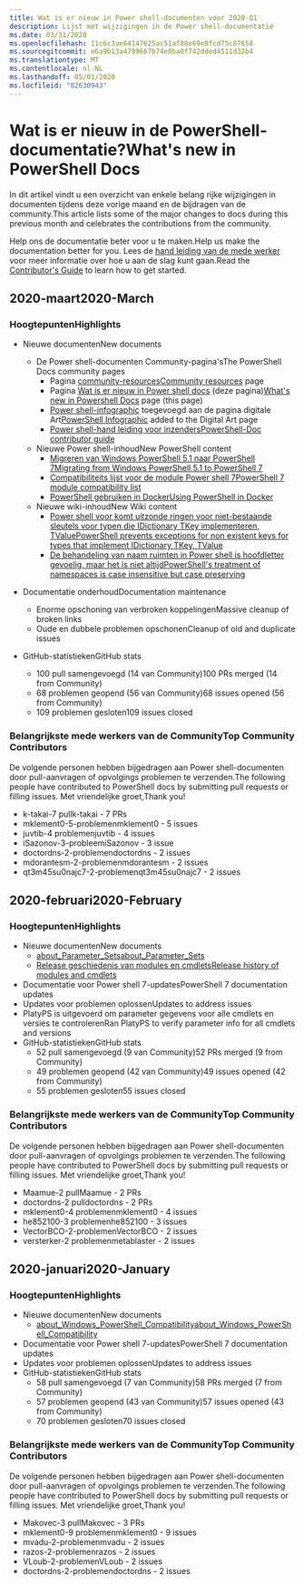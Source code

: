 ```yaml
---
title: Wat is er nieuw in Power shell-documenten voor 2020-Q1
description: Lijst met wijzigingen in de Power shell-documentatie
ms.date: 03/31/2020
ms.openlocfilehash: 11c6c3ae64147625ac51af88e69e8fcd75c87658
ms.sourcegitcommit: e6a9b13a4799667b74e0ba0f742dded4511d32b4
ms.translationtype: MT
ms.contentlocale: nl-NL
ms.lasthandoff: 05/01/2020
ms.locfileid: "82630943"
---
```

# <a name="whats-new-in-powershell-docs"></a><span data-ttu-id="0c34e-103">Wat is er nieuw in de PowerShell-documentatie?</span><span class="sxs-lookup"><span data-stu-id="0c34e-103">What's new in PowerShell Docs</span></span>

<span data-ttu-id="0c34e-104">In dit artikel vindt u een overzicht van enkele belang rijke wijzigingen in documenten tijdens deze vorige maand en de bijdragen van de community.</span><span class="sxs-lookup"><span data-stu-id="0c34e-104">This article lists some of the major changes to docs during this previous month and celebrates the contributions from the community.</span></span>

<span data-ttu-id="0c34e-105">Help ons de documentatie beter voor u te maken.</span><span class="sxs-lookup"><span data-stu-id="0c34e-105">Help us make the documentation better for you.</span></span> <span data-ttu-id="0c34e-106">Lees de [hand leiding van de mede werker][contrib] voor meer informatie over hoe u aan de slag kunt gaan.</span><span class="sxs-lookup"><span data-stu-id="0c34e-106">Read the [Contributor's Guide][contrib] to learn how to get started.</span></span>

## <a name="2020-march"></a><span data-ttu-id="0c34e-107">2020-maart</span><span class="sxs-lookup"><span data-stu-id="0c34e-107">2020-March</span></span>

### <a name="highlights"></a><span data-ttu-id="0c34e-108">Hoogtepunten</span><span class="sxs-lookup"><span data-stu-id="0c34e-108">Highlights</span></span>

- <span data-ttu-id="0c34e-109">Nieuwe documenten</span><span class="sxs-lookup"><span data-stu-id="0c34e-109">New documents</span></span>
  - <span data-ttu-id="0c34e-110">De Power shell-documenten Community-pagina's</span><span class="sxs-lookup"><span data-stu-id="0c34e-110">The PowerShell Docs community pages</span></span>
    - <span data-ttu-id="0c34e-111">Pagina [community-resources](/powershell/scripting/community/community-support)</span><span class="sxs-lookup"><span data-stu-id="0c34e-111">[Community resources](/powershell/scripting/community/community-support) page</span></span>
    - <span data-ttu-id="0c34e-112">Pagina [Wat is er nieuw in Power shell docs](#2020-march) (deze pagina)</span><span class="sxs-lookup"><span data-stu-id="0c34e-112">[What's new in Powershell Docs](#2020-march) page (this page)</span></span>
    - <span data-ttu-id="0c34e-113">[Power shell-infographic](https://github.com/MicrosoftDocs/PowerShell-Docs/blob/staging/assets/PowerShell_7_Infographic.pdf) toegevoegd aan de pagina digitale Art</span><span class="sxs-lookup"><span data-stu-id="0c34e-113">[PowerShell Infographic](https://github.com/MicrosoftDocs/PowerShell-Docs/blob/staging/assets/PowerShell_7_Infographic.pdf) added to the Digital Art page</span></span>
    - [<span data-ttu-id="0c34e-114">Power shell-hand leiding voor inzenders</span><span class="sxs-lookup"><span data-stu-id="0c34e-114">PowerShell-Doc contributor guide</span></span>](/powershell/scripting/community/contributing/overview?view=powershell-7)
  - <span data-ttu-id="0c34e-115">Nieuwe Power shell-inhoud</span><span class="sxs-lookup"><span data-stu-id="0c34e-115">New PowerShell content</span></span>
    - [<span data-ttu-id="0c34e-116">Migreren van Windows PowerShell 5.1 naar PowerShell 7</span><span class="sxs-lookup"><span data-stu-id="0c34e-116">Migrating from Windows PowerShell 5.1 to PowerShell 7</span></span>](/powershell/scripting/whats-new/migrating-from-windows-powershell-51-to-powershell-7)
    - [<span data-ttu-id="0c34e-117">Compatibiliteits lijst voor de module Power shell 7</span><span class="sxs-lookup"><span data-stu-id="0c34e-117">PowerShell 7 module compatibility list</span></span>](/PowerShell/scripting/whats-new/module-compatibility)
    - [<span data-ttu-id="0c34e-118">PowerShell gebruiken in Docker</span><span class="sxs-lookup"><span data-stu-id="0c34e-118">Using PowerShell in Docker</span></span>](/powershell/scripting/install/powershell-in-docker)
  - <span data-ttu-id="0c34e-119">Nieuwe wiki-inhoud</span><span class="sxs-lookup"><span data-stu-id="0c34e-119">New Wiki content</span></span>
    - [<span data-ttu-id="0c34e-120">Power shell voor komt uitzonde ringen voor niet-bestaande sleutels voor typen die IDictionary TKey implementeren, TValue</span><span class="sxs-lookup"><span data-stu-id="0c34e-120">PowerShell prevents exceptions for non existent keys for types that implement IDictionary TKey, TValue</span></span>](https://github.com/MicrosoftDocs/PowerShell-Docs/wiki/PowerShell-prevents-exceptions-for-non-existent-keys-for-types-that-implement-IDictionary-TKey,-TValue-)
    - [<span data-ttu-id="0c34e-121">De behandeling van naam ruimten in Power shell is hoofdletter gevoelig, maar het is niet altijd</span><span class="sxs-lookup"><span data-stu-id="0c34e-121">PowerShell's treatment of namespaces is case insensitive but case preserving</span></span>](https://github.com/MicrosoftDocs/PowerShell-Docs/wiki/PowerShell's-treatment-of-namespaces-is-case-insensitive-but-case-preserving)

- <span data-ttu-id="0c34e-122">Documentatie onderhoud</span><span class="sxs-lookup"><span data-stu-id="0c34e-122">Documentation maintenance</span></span>
  - <span data-ttu-id="0c34e-123">Enorme opschoning van verbroken koppelingen</span><span class="sxs-lookup"><span data-stu-id="0c34e-123">Massive cleanup of broken links</span></span>
  - <span data-ttu-id="0c34e-124">Oude en dubbele problemen opschonen</span><span class="sxs-lookup"><span data-stu-id="0c34e-124">Cleanup of old and duplicate issues</span></span>

- <span data-ttu-id="0c34e-125">GitHub-statistieken</span><span class="sxs-lookup"><span data-stu-id="0c34e-125">GitHub stats</span></span>
  - <span data-ttu-id="0c34e-126">100 pull samengevoegd (14 van Community)</span><span class="sxs-lookup"><span data-stu-id="0c34e-126">100 PRs merged (14 from Community)</span></span>
  - <span data-ttu-id="0c34e-127">68 problemen geopend (56 van Community)</span><span class="sxs-lookup"><span data-stu-id="0c34e-127">68 issues opened (56 from Community)</span></span>
  - <span data-ttu-id="0c34e-128">109 problemen gesloten</span><span class="sxs-lookup"><span data-stu-id="0c34e-128">109 issues closed</span></span>

### <a name="top-community-contributors"></a><span data-ttu-id="0c34e-129">Belangrijkste mede werkers van de Community</span><span class="sxs-lookup"><span data-stu-id="0c34e-129">Top Community Contributors</span></span>

<span data-ttu-id="0c34e-130">De volgende personen hebben bijgedragen aan Power shell-documenten door pull-aanvragen of opvolgings problemen te verzenden.</span><span class="sxs-lookup"><span data-stu-id="0c34e-130">The following people have contributed to PowerShell docs by submitting pull requests or filling issues.</span></span> <span data-ttu-id="0c34e-131">Met vriendelijke groet,</span><span class="sxs-lookup"><span data-stu-id="0c34e-131">Thank you!</span></span>

- <span data-ttu-id="0c34e-132">k-takai-7 pull</span><span class="sxs-lookup"><span data-stu-id="0c34e-132">k-takai - 7 PRs</span></span>
- <span data-ttu-id="0c34e-133">mklement0-5-problemen</span><span class="sxs-lookup"><span data-stu-id="0c34e-133">mklement0 - 5 issues</span></span>
- <span data-ttu-id="0c34e-134">juvtib-4 problemen</span><span class="sxs-lookup"><span data-stu-id="0c34e-134">juvtib - 4 issues</span></span>
- <span data-ttu-id="0c34e-135">iSazonov-3-probleem</span><span class="sxs-lookup"><span data-stu-id="0c34e-135">iSazonov - 3 issue</span></span>
- <span data-ttu-id="0c34e-136">doctordns-2-problemen</span><span class="sxs-lookup"><span data-stu-id="0c34e-136">doctordns - 2 issues</span></span>
- <span data-ttu-id="0c34e-137">mdorantesm-2-problemen</span><span class="sxs-lookup"><span data-stu-id="0c34e-137">mdorantesm - 2 issues</span></span>
- <span data-ttu-id="0c34e-138">qt3m45su0najc7-2-problemen</span><span class="sxs-lookup"><span data-stu-id="0c34e-138">qt3m45su0najc7 - 2 issues</span></span>

## <a name="2020-february"></a><span data-ttu-id="0c34e-139">2020-februari</span><span class="sxs-lookup"><span data-stu-id="0c34e-139">2020-February</span></span>

### <a name="highlights"></a><span data-ttu-id="0c34e-140">Hoogtepunten</span><span class="sxs-lookup"><span data-stu-id="0c34e-140">Highlights</span></span>

- <span data-ttu-id="0c34e-141">Nieuwe documenten</span><span class="sxs-lookup"><span data-stu-id="0c34e-141">New documents</span></span>
  - [<span data-ttu-id="0c34e-142">about_Parameter_Sets</span><span class="sxs-lookup"><span data-stu-id="0c34e-142">about_Parameter_Sets</span></span>](/powershell/module/microsoft.powershell.core/about/about_parameter_sets)
  - [<span data-ttu-id="0c34e-143">Release geschiedenis van modules en cmdlets</span><span class="sxs-lookup"><span data-stu-id="0c34e-143">Release history of modules and cmdlets</span></span>](/powershell/scripting/whats-new/cmdlet-versions)
- <span data-ttu-id="0c34e-144">Documentatie voor Power shell 7-updates</span><span class="sxs-lookup"><span data-stu-id="0c34e-144">PowerShell 7 documentation updates</span></span>
- <span data-ttu-id="0c34e-145">Updates voor problemen oplossen</span><span class="sxs-lookup"><span data-stu-id="0c34e-145">Updates to address issues</span></span>
- <span data-ttu-id="0c34e-146">PlatyPS is uitgevoerd om parameter gegevens voor alle cmdlets en versies te controleren</span><span class="sxs-lookup"><span data-stu-id="0c34e-146">Ran PlatyPS to verify parameter info for all cmdlets and versions</span></span>
- <span data-ttu-id="0c34e-147">GitHub-statistieken</span><span class="sxs-lookup"><span data-stu-id="0c34e-147">GitHub stats</span></span>
  - <span data-ttu-id="0c34e-148">52 pull samengevoegd (9 van Community)</span><span class="sxs-lookup"><span data-stu-id="0c34e-148">52 PRs merged (9 from Community)</span></span>
  - <span data-ttu-id="0c34e-149">49 problemen geopend (42 van Community)</span><span class="sxs-lookup"><span data-stu-id="0c34e-149">49 issues opened (42 from Community)</span></span>
  - <span data-ttu-id="0c34e-150">55 problemen gesloten</span><span class="sxs-lookup"><span data-stu-id="0c34e-150">55 issues closed</span></span>

### <a name="top-community-contributors"></a><span data-ttu-id="0c34e-151">Belangrijkste mede werkers van de Community</span><span class="sxs-lookup"><span data-stu-id="0c34e-151">Top Community Contributors</span></span>

<span data-ttu-id="0c34e-152">De volgende personen hebben bijgedragen aan Power shell-documenten door pull-aanvragen of opvolgings problemen te verzenden.</span><span class="sxs-lookup"><span data-stu-id="0c34e-152">The following people have contributed to PowerShell docs by submitting pull requests or filling issues.</span></span> <span data-ttu-id="0c34e-153">Met vriendelijke groet,</span><span class="sxs-lookup"><span data-stu-id="0c34e-153">Thank you!</span></span>

- <span data-ttu-id="0c34e-154">Maamue-2 pull</span><span class="sxs-lookup"><span data-stu-id="0c34e-154">Maamue - 2 PRs</span></span>
- <span data-ttu-id="0c34e-155">doctordns-2 pull</span><span class="sxs-lookup"><span data-stu-id="0c34e-155">doctordns - 2 PRs</span></span>
- <span data-ttu-id="0c34e-156">mklement0-4 problemen</span><span class="sxs-lookup"><span data-stu-id="0c34e-156">mklement0 - 4 issues</span></span>
- <span data-ttu-id="0c34e-157">he852100-3 problemen</span><span class="sxs-lookup"><span data-stu-id="0c34e-157">he852100 - 3 issues</span></span>
- <span data-ttu-id="0c34e-158">VectorBCO-2-problemen</span><span class="sxs-lookup"><span data-stu-id="0c34e-158">VectorBCO - 2 issues</span></span>
- <span data-ttu-id="0c34e-159">versterker-2 problemen</span><span class="sxs-lookup"><span data-stu-id="0c34e-159">metablaster - 2 issues</span></span>

## <a name="2020-january"></a><span data-ttu-id="0c34e-160">2020-januari</span><span class="sxs-lookup"><span data-stu-id="0c34e-160">2020-January</span></span>

### <a name="highlights"></a><span data-ttu-id="0c34e-161">Hoogtepunten</span><span class="sxs-lookup"><span data-stu-id="0c34e-161">Highlights</span></span>

- <span data-ttu-id="0c34e-162">Nieuwe documenten</span><span class="sxs-lookup"><span data-stu-id="0c34e-162">New documents</span></span>
  - [<span data-ttu-id="0c34e-163">about_Windows_PowerShell_Compatibility</span><span class="sxs-lookup"><span data-stu-id="0c34e-163">about_Windows_PowerShell_Compatibility</span></span>](/powershell/module/microsoft.powershell.core/about/about_Windows_PowerShell_Compatibility)
- <span data-ttu-id="0c34e-164">Documentatie voor Power shell 7-updates</span><span class="sxs-lookup"><span data-stu-id="0c34e-164">PowerShell 7 documentation updates</span></span>
- <span data-ttu-id="0c34e-165">Updates voor problemen oplossen</span><span class="sxs-lookup"><span data-stu-id="0c34e-165">Updates to address issues</span></span>
- <span data-ttu-id="0c34e-166">GitHub-statistieken</span><span class="sxs-lookup"><span data-stu-id="0c34e-166">GitHub stats</span></span>
  - <span data-ttu-id="0c34e-167">58 pull samengevoegd (7 van Community)</span><span class="sxs-lookup"><span data-stu-id="0c34e-167">58 PRs merged (7 from Community)</span></span>
  - <span data-ttu-id="0c34e-168">57 problemen geopend (43 van Community)</span><span class="sxs-lookup"><span data-stu-id="0c34e-168">57 issues opened (43 from Community)</span></span>
  - <span data-ttu-id="0c34e-169">70 problemen gesloten</span><span class="sxs-lookup"><span data-stu-id="0c34e-169">70 issues closed</span></span>

### <a name="top-community-contributors"></a><span data-ttu-id="0c34e-170">Belangrijkste mede werkers van de Community</span><span class="sxs-lookup"><span data-stu-id="0c34e-170">Top Community Contributors</span></span>

<span data-ttu-id="0c34e-171">De volgende personen hebben bijgedragen aan Power shell-documenten door pull-aanvragen of opvolgings problemen te verzenden.</span><span class="sxs-lookup"><span data-stu-id="0c34e-171">The following people have contributed to PowerShell docs by submitting pull requests or filling issues.</span></span> <span data-ttu-id="0c34e-172">Met vriendelijke groet,</span><span class="sxs-lookup"><span data-stu-id="0c34e-172">Thank you!</span></span>

- <span data-ttu-id="0c34e-173">Makovec-3 pull</span><span class="sxs-lookup"><span data-stu-id="0c34e-173">Makovec - 3 PRs</span></span>
- <span data-ttu-id="0c34e-174">mklement0-9 problemen</span><span class="sxs-lookup"><span data-stu-id="0c34e-174">mklement0 - 9 issues</span></span>
- <span data-ttu-id="0c34e-175">mvadu-2-problemen</span><span class="sxs-lookup"><span data-stu-id="0c34e-175">mvadu - 2 issues</span></span>
- <span data-ttu-id="0c34e-176">razos-2-problemen</span><span class="sxs-lookup"><span data-stu-id="0c34e-176">razos - 2 issues</span></span>
- <span data-ttu-id="0c34e-177">VLoub-2-problemen</span><span class="sxs-lookup"><span data-stu-id="0c34e-177">VLoub - 2 issues</span></span>
- <span data-ttu-id="0c34e-178">doctordns-2-problemen</span><span class="sxs-lookup"><span data-stu-id="0c34e-178">doctordns - 2 issues</span></span>

<!-- Link references -->
[contrib]: contributing/overview.md